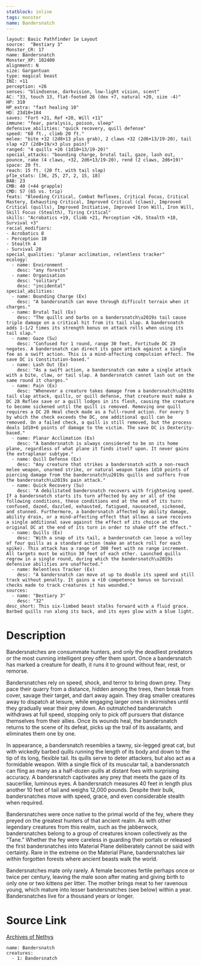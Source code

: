 ```yaml
---
statblock: inline
tags: monster
name: Bandersnatch
---
```

```statblock
layout: Basic Pathfinder 1e Layout
source:  "Bestiary 3"
Monster_CR: 17
name: Bandersnatch
Monster_XP: 102400
alignment: N
size: Gargantuan
type: magical beast
INI: +11
perception: +26
senses: "blindsense, darkvision, low-light vision, scent"
AC: "33, touch 13, flat-footed 26 (dex +7, natural +20, size -4)"
HP: 310
HP_extra: "fast healing 10"
HD: 23d10+184
saves: "Fort +21, Ref +20, Will +11"
immune: "fear, paralysis, poison, sleep"
defensive_abilities: "quick recovery, quill defense"
speed: "60 ft., climb 20 ft."
melee: "bite +32 (2d8+13 plus grab), 2 claws +32 (2d6+13/19-20), tail slap +27 (2d8+19/×3 plus pain)"
ranged: "4 quills +26 (1d10+13/19-20)"
special_attacks: "bounding charge, brutal tail, gaze, lash out, pounce, rake (4 claws, +32, 2d6+13/19-20), rend (2 claws, 2d6+19)"
space: 20 ft.
reach: 15 ft. (20 ft. with tail slap)
pf1e_stats: [36, 25, 27, 2, 15, 18]
BAB: 23
CMB: 40 (+44 grapple)
CMD: 57 (65 vs. trip)
feats: "Bleeding Critical, Combat Reflexes, Critical Focus, Critical Mastery, Exhausting Critical, Improved Critical (claws), Improved Critical (quills), Improved Initiative, Improved Iron Will, Iron Will, Skill Focus (Stealth), Tiring Critical"
skills: "Acrobatics +19, Climb +21, Perception +26, Stealth +18, Survival +3"
racial_modifiers:
- Acrobatics 8
- Perception 10
- Stealth 4
- Survival 20
special_qualities: "planar acclimation, relentless tracker"
ecology:
  - name: Environment
    desc: "any forests"
  - name: Organisation
    desc: "solitary"
    desc: "incidental"
special_abilities:
  - name: Bounding Charge (Ex)
    desc: "A bandersnatch can move through difficult terrain when it charges."
  - name: Brutal Tail (Ex)
    desc: "The quills and barbs on a bandersnatch\u2019s tail cause triple damage on a critical hit from its tail slap. A bandersnatch adds 1-1/2 times its strength bonus on attack rolls when using its tail slap."
  - name: Gaze (Su)
    desc: "Confused for 1 round, range 30 feet, Fortitude DC 29 negates. A bandersnatch can direct its gaze attack against a single foe as a swift action. This is a mind-affecting compulsion effect. The save DC is Constitution-based."
  - name: Lash Out (Ex)
    desc: "As a swift action, a bandersnatch can make a single attack with a bite, claw, or tail slap. A bandersnatch cannot lash out on the same round it charges."
  - name: Pain (Ex)
    desc: "Whenever a creature takes damage from a bandersnatch\u2019s tail slap attack, quills, or quill defense, that creature must make a DC 28 Reflex save or a quill lodges in its flesh, causing the creature to become sickened until the quill is removed. Removing one quill requires a DC 20 Heal check made as a full-round action. For every 5 by which the check exceeds the DC, one additional quill can be removed. On a failed check, a quill is still removed, but the process deals 1d10+6 points of damage to the victim. The save DC is Dexterity-based."
  - name: Planar Acclimation (Ex)
    desc: "A bandersnatch is always considered to be on its home plane, regardless of what plane it finds itself upon. It never gains the extraplanar subtype."
  - name: Quill Defense (Ex)
    desc: "Any creature that strikes a bandersnatch with a non-reach melee weapon, unarmed strike, or natural weapon takes 1d10 points of piercing damage from the bandersnatch\u2019s quills and suffers from the bandersnatch\u2019s pain attack."
  - name: Quick Recovery (Su)
    desc: "A debilitated bandersnatch recovers with frightening speed. If a bandersnatch starts its turn affected by any or all of the following conditions, these conditions end at the end of its turn: confused, dazed, dazzled, exhausted, fatigued, nauseated, sickened, and stunned. Furthermore, a bandersnatch affected by ability damage, ability drain, or a mind-affecting effect that allows a save receives a single additional save against the effect of its choice at the original DC at the end of its turn in order to shake off the effect."
  - name: Quills (Ex)
    desc: "With a snap of its tail, a bandersnatch can loose a volley of four quills as a standard action (make an attack roll for each spike). This attack has a range of 300 feet with no range increment. All targets must be within 30 feet of each other. Launched quills regrow in a single round, during which the bandersnatch\u2019s defensive abilities are unaffected."
  - name: Relentless Tracker (Ex)
    desc: "A bandersnatch can move at up to double its speed and still track without penalty. It gains a +10 competence bonus on Survival checks made to track creatures it has wounded."
sources:
  - name: "Bestiary 3"
    desc: "32"
desc_short: This six-limbed beast stalks forward with a fluid grace. Barbed quills run along its back, and its eyes glow with a blue light.
```
# Description
Bandersnatches are consummate hunters, and only the deadliest predators or the most cunning intelligent prey offer them sport. Once a bandersnatch has marked a creature for death, it runs it to ground without fear, rest, or remorse.

Bandersnatches rely on speed, shock, and terror to bring down prey. They pace their quarry from a distance, hidden among the trees, then break from cover, savage their target, and dart away again. They drag smaller creatures away to dispatch at leisure, while engaging larger ones in skirmishes until they gradually wear their prey down. An outmatched bandersnatch withdraws at full speed, stopping only to pick off pursuers that distance themselves from their allies. Once its wounds heal, the bandersnatch returns to the scene of its defeat, picks up the trail of its assailants, and eliminates them one by one.

In appearance, a bandersnatch resembles a tawny, six-legged great cat, but with wickedly barbed quills running the length of its body and down to the tip of its long, flexible tail. Its quills serve to deter attackers, but also act as a formidable weapon. With a single flick of its muscular tail, a bandersnatch can fling as many as a half-dozen quills at distant foes with surprising accuracy. A bandersnatch captivates any prey that meets the gaze of its saucerlike, luminous eyes. A bandersnatch measures 40 feet in length plus another 10 feet of tail and weighs 12,000 pounds. Despite their bulk, bandersnatches move with speed, grace, and even considerable stealth when required.

Bandersnatches were once native to the primal world of the fey, where they preyed on the greatest hunters of that ancient realm. As with other legendary creatures from this realm, such as the jabberwock, bandersnatches belong to a group of creatures known collectively as the “Tane.” Whether the fey were careless in guarding their portals or released the first bandersnatches into Material Plane deliberately cannot be said with certainty. Rare in the extreme on the Material Plane, bandersnatches lair within forgotten forests where ancient beasts walk the world.

Bandersnatches mate only rarely. A female becomes fertile perhaps once or twice per century, leaving the male soon after mating and giving birth to only one or two kittens per litter. The mother brings meat to her ravenous young, which mature into lesser bandersnatches (see below) within a year. Bandersnatches live for a thousand years or longer.
# Source Link
[Archives of Nethys](https://aonprd.com/MonsterDisplay.aspx?ItemName=Bandersnatch)
```encounter-table
name: Bandersnatch
creatures:
  - 1: Bandersnatch
```
